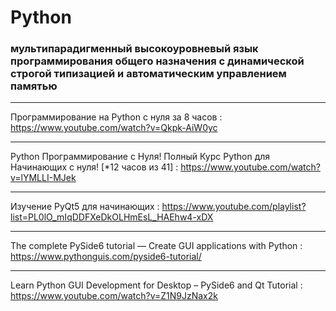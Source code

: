 # Python

### мультипарадигменный высокоуровневый язык программирования общего назначения с динамической строгой типизацией и автоматическим управлением памятью

___

Программирование на Python с нуля за 8 часов : https://www.youtube.com/watch?v=Qkpk-AiW0yc

____

Python Программирование с Нуля! Полный Курс Python для Начинающих с нуля! [*12 часов из 41] : https://www.youtube.com/watch?v=lYMLLI-MJek

___

Изучение PyQt5 для начинающих : https://www.youtube.com/playlist?list=PL0lO_mIqDDFXeDkOLHmEsL_HAEhw4-xDX

____

The complete PySide6 tutorial — Create GUI applications with Python : https://www.pythonguis.com/pyside6-tutorial/

___

Learn Python GUI Development for Desktop – PySide6 and Qt Tutorial : https://www.youtube.com/watch?v=Z1N9JzNax2k
